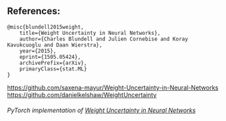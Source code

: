 ## **References**:

```
@misc{blundell2015weight,
    title={Weight Uncertainty in Neural Networks},
    author={Charles Blundell and Julien Cornebise and Koray Kavukcuoglu and Daan Wierstra},
    year={2015},
    eprint={1505.05424},
    archivePrefix={arXiv},
    primaryClass={stat.ML}
}
```

https://github.com/saxena-mayur/Weight-Uncertainty-in-Neural-Networks
</br>
https://github.com/danielkelshaw/WeightUncertainty

###### PyTorch implementation of [Weight Uncertainty in Neural Networks](https://arxiv.org/pdf/1505.05424.pdf)
